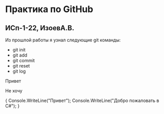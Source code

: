 # Практика по GitHub
## ИСп-1-22, ИзоевА.В.
Из прошлой работы я узнал следующие git команды:
* git init
* git add
* git commit
* git reset
* git log

Привет

Не хочу

{
    Console.WriteLine("Привет");
    Console.WriteLine("Добро пожаловать в C#");
}